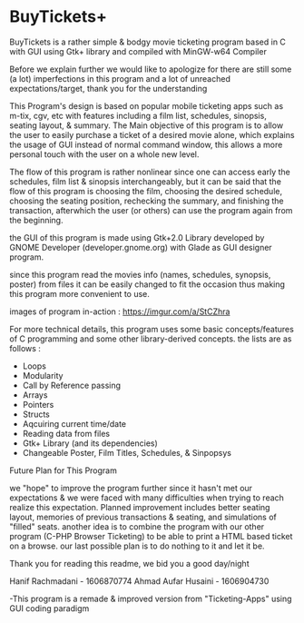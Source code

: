 # BuyTickets+

BuyTickets is a rather simple & bodgy movie ticketing program based in C with GUI using Gtk+ library and compiled with MinGW-w64 Compiler

Before we explain further we would like to apologize for there are still some (a lot) imperfections in this program and a lot of unreached expectations/target, thank you for the understanding

This Program's design is based on popular mobile ticketing apps such as m-tix, cgv, etc with features including a film list, schedules, sinopsis, seating layout, & summary.
The Main objective of this program is to allow the user to easily purchase a ticket of a desired movie alone, which explains the usage of GUI instead of normal command window, this allows a more personal touch with the user on a whole new level.

The flow of this program is rather nonlinear since one can access early the schedules, film list & sinopsis interchangeably, but it can be said that the flow of this program is choosing the film, choosing the desired schedule, choosing the seating position, rechecking the summary, and finishing the transaction, afterwhich the user (or others) can use the program again from the beginning.

the GUI of this program is made using Gtk+2.0 Library developed by GNOME Developer (developer.gnome.org) with Glade as GUI designer program.

since this program read the movies info (names, schedules, synopsis, poster) from files it can be easily changed to fit the occasion thus making this program more convenient to use.

images of program in-action : https://imgur.com/a/StCZhra

For more technical details, this program uses some basic concepts/features of C programming and some other library-derived concepts.
the lists are as follows :

- Loops
- Modularity
- Call by Reference passing
- Arrays
- Pointers
- Structs
- Aqcuiring current time/date
- Reading data from files
- Gtk+ Library (and its dependencies)
- Changeable Poster, Film Titles, Schedules, & Sinpopsys

Future Plan for This Program 

we "hope" to improve the program further since it hasn't met our expectations & we were faced with many difficulties when trying to reach realize this expectation. Planned improvement includes better seating layout, memories of previous transactions & seating, and simulations of "filled" seats. another idea is to combine the program with our other program (C-PHP Browser Ticketing) to be able to print a HTML based ticket on a browse. our last possible plan is to do nothing to it and let it be.

Thank you for reading this readme, we bid you a good day/night

Hanif Rachmadani - 1606870774
Ahmad Aufar Husaini - 1606904730

-This program is a remade & improved version from "Ticketing-Apps" using GUI coding paradigm
